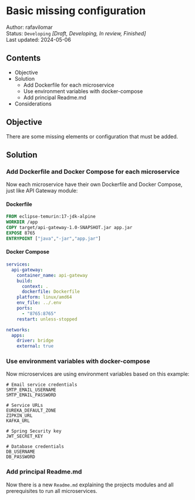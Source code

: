# Basic missing configuration
Author: rafavilomar  
Status: `Developing` *[Draft, Developing, In review, Finished]*  
Last updated: 2024-05-06

## Contents
- Objective
- Solution
  - Add Dockerfile for each microservice
  - Use environment variables with docker-compose
  - Add principal Readme.md
- Considerations

## Objective

There are some missing elements or configuration that must be added.  

## Solution

### Add Dockerfile and Docker Compose for each microservice

Now each microservice have their own Dockerfile and Docker Compose, just like API Gateway module:

#### Dockerfile

```dockerfile
FROM eclipse-temurin:17-jdk-alpine
WORKDIR /app
COPY target/api-gateway-1.0-SNAPSHOT.jar app.jar
EXPOSE 8765
ENTRYPOINT ["java","-jar","app.jar"]
```

#### Docker Compose

```yaml
services:
  api-gateway:
    container_name: api-gateway
    build:
      context: .
      dockerfile: Dockerfile
    platform: linux/amd64
    env_file: ../.env
    ports:
      - "8765:8765"
    restart: unless-stopped

networks:
  apps:
    driver: bridge
    external: true
```

### Use environment variables with docker-compose

Now microservices are using environment variables based on this example:

```text
# Email service credentials
SMTP_EMAIL_USERNAME
SMTP_EMAIL_PASSWORD

# Service URLs
EUREKA_DEFAULT_ZONE
ZIPKIN_URL
KAFKA_URL

# Spring Security key
JWT_SECRET_KEY

# Database credentials
DB_USERNAME
DB_PASSWORD
```

### Add principal Readme.md

Now there is a new `Readme.md` explaining the projects modules and all prerequisites to run all microservices.

